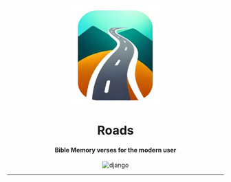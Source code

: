 
<div align="center">
<p align="center">
  <img src="docs/roads.png" width="200"/>
</p>
<h1 align="center">Roads</h1>
<h4>Bible Memory verses for the modern user</h4>
<img src="https://img.shields.io/badge/Made_with-Django?logo=Django&logoColor=white&style=for-the-badge" alt="django">
  </div>

---


